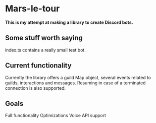 # Mars-le-tour

**This is my attempt at making a library to create Discord bots.**

## Some stuff worth saying
index.ts contains a really small test bot.

## Current functionality
Currently the library offers a guild Map object, several events related to guilds, interactions and messages.
Resuming in case of a terminated connection is also supported.

## Goals
Full functionality
Optimizations
Voice API support

